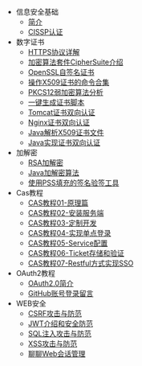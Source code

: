 * 信息安全基础
    * [简介](markdown/Security/_readme.md)
    * [CISSP认证](markdown/Security/Common/CISSP认证.md)
* 数字证书
    * [HTTPS协议详解](markdown/Security/Certificate/HTTPS协议详解.md)
    * [加密算法套件CipherSuite介绍](markdown/Security/Certificate/加密算法套件CipherSuite介绍.md)
    * [OpenSSL自签名证书](markdown/Security/Certificate/OpenSSL自签名证书.md)
    * [操作X509证书的命令合集](markdown/Security/Certificate/操作X509证书的命令合集.md)
    * [PKCS12弱加密算法分析](markdown/Security/Certificate/PKCS12弱加密算法分析.md)
    * [一键生成证书脚本](markdown/Security/Certificate/一键生成证书脚本.md)
    * [Tomcat证书双向认证](markdown/Security/Certificate/Tomcat证书双向认证.md)
    * [Nginx证书双向认证](markdown/Security/Certificate/Nginx证书双向认证.md)
    * [Java解析X509证书文件](markdown/Security/Certificate/Java解析X509证书文件.md)
    * [Java实现证书双向认证](markdown/Security/Certificate/Java实现证书双向认证.md)
* 加解密
    * [RSA加解密](markdown/Security/Crypto/RSA加解密.md)
    * [Java加解密算法](markdown/Security/Crypto/Java加解密算法.md)
    * [使用PSS填充的签名验签工具](markdown/Security/Crypto/使用PSS填充的签名验签工具.md)
* Cas教程
    * [CAS教程01-原理篇](markdown/Security/Cas/CAS教程01-原理篇.md)
    * [CAS教程02-安装服务端](markdown/Security/Cas/CAS教程02-安装服务端.md)
    * [CAS教程03-定制开发](markdown/Security/Cas/CAS教程03-定制开发.md)
    * [CAS教程04-实现单点登录](markdown/Security/Cas/CAS教程04-实现单点登录.md)
    * [CAS教程05-Service配置](markdown/Security/Cas/CAS教程05-Service配置.md)
    * [CAS教程06-Ticket存储和验证](markdown/Security/Cas/CAS教程06-Ticket存储和验证.md)
    * [CAS教程07-Restful方式实现SSO](markdown/Security/Cas/CAS教程07-Restful方式实现SSO.md)
* OAuth2教程
    * [OAuth2.0简介](markdown/Security/OAuth2/OAuth2.0简介.md)
    * [GitHub账号登录留言](markdown/Security/OAuth2/GitHub账号登录留言.md)
* WEB安全
    * [CSRF攻击与防范](markdown/Security/Web/CSRF攻击与防范.md)
    * [JWT介绍和安全防范](markdown/Security/Web/JWT介绍和安全防范.md)
    * [SQL注入攻击与防范](markdown/Security/Web/SQL注入攻击与防范.md)
    * [XSS攻击与防范](markdown/Security/Web/XSS攻击与防范.md)
    * [聊聊Web会话管理](markdown/Security/Web/聊聊Web会话管理.md)


